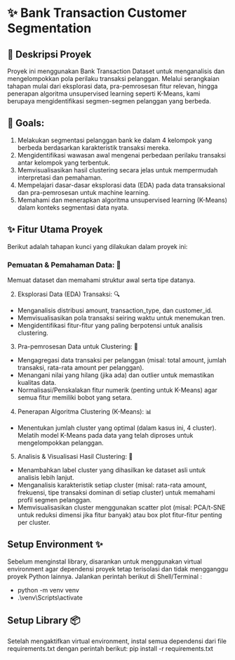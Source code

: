 # ✨ Bank Transaction Customer Segmentation 

## 🚀 Deskripsi Proyek 
Proyek ini menggunakan Bank Transaction Dataset untuk menganalisis dan mengelompokkan pola perilaku transaksi pelanggan. Melalui serangkaian tahapan mulai dari eksplorasi data, pra-pemrosesan fitur relevan, hingga penerapan algoritma unsupervised learning seperti K-Means, kami berupaya mengidentifikasi segmen-segmen pelanggan yang berbeda.

## 🎯 Goals:
1. Melakukan segmentasi pelanggan bank ke dalam 4 kelompok yang berbeda berdasarkan karakteristik transaksi mereka.
2. Mengidentifikasi wawasan awal mengenai perbedaan perilaku transaksi antar kelompok yang terbentuk.
3. Memvisualisasikan hasil clustering secara jelas untuk mempermudah interpretasi dan pemahaman.
4. Mempelajari dasar-dasar eksplorasi data (EDA) pada data transaksional dan pra-pemrosesan untuk machine learning.
5. Memahami dan menerapkan algoritma unsupervised learning (K-Means) dalam konteks segmentasi data nyata.

## ✨ Fitur Utama Proyek 
Berikut adalah tahapan kunci yang dilakukan dalam proyek ini:

### Pemuatan & Pemahaman Data: 📂 
Memuat dataset dan memahami struktur awal serta tipe datanya.

2. Eksplorasi Data (EDA) Transaksi: 🔍
- Menganalisis distribusi amount, transaction_type, dan customer_id.
- Memvisualisasikan pola transaksi seiring waktu untuk menemukan tren.
- Mengidentifikasi fitur-fitur yang paling berpotensi untuk analisis clustering.
3. Pra-pemrosesan Data untuk Clustering: 🧹
- Mengagregasi data transaksi per pelanggan (misal: total amount, jumlah transaksi, rata-rata amount per pelanggan).
- Menangani nilai yang hilang (jika ada) dan outlier untuk memastikan kualitas data.
- Normalisasi/Penskalakan fitur numerik (penting untuk K-Means) agar semua fitur memiliki bobot yang setara.
4. Penerapan Algoritma Clustering (K-Means): 📊
- Menentukan jumlah cluster yang optimal (dalam kasus ini, 4 cluster).
Melatih model K-Means pada data yang telah diproses untuk mengelompokkan pelanggan.
5. Analisis & Visualisasi Hasil Clustering: 🎨
- Menambahkan label cluster yang dihasilkan ke dataset asli untuk analisis lebih lanjut.
- Menganalisis karakteristik setiap cluster (misal: rata-rata amount, frekuensi, tipe transaksi dominan di setiap cluster) untuk memahami profil segmen pelanggan.
- Memvisualisasikan cluster menggunakan scatter plot (misal: PCA/t-SNE untuk reduksi dimensi jika fitur banyak) atau box plot fitur-fitur penting per cluster.

## Setup Environment ✨
Sebelum menginstal library, disarankan untuk menggunakan virtual environment agar dependensi proyek tetap terisolasi dan tidak mengganggu proyek Python lainnya. Jalankan perintah berikut di Shell/Terminal :
- python -m venv venv
- .\venv\Scripts\activate

## Setup Library 📦
Setelah mengaktifkan virtual environment, instal semua dependensi dari file requirements.txt dengan perintah berikut: pip install -r requirements.txt
